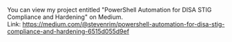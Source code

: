 You can view my project entitled "PowerShell Automation for DISA STIG Compliance and Hardening" on Medium.
<br>Link: https://medium.com/@stevenrim/powershell-automation-for-disa-stig-compliance-and-hardening-6515d055d9ef
